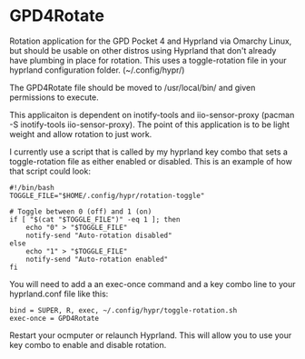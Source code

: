 # GPD4Rotate
Rotation application for the GPD Pocket 4 and Hyprland via Omarchy Linux, but should be usable on other distros using Hyprland that don't already have plumbing in place for rotation. This uses a toggle-rotation file in your hyprland configuration folder. (~/.config/hypr/) 

The GPD4Rotate file should be moved to /usr/local/bin/ and given permissions to execute. 

This applicaiton is dependent on inotify-tools and iio-sensor-proxy (pacman -S inotify-tools iio-sensor-proxy). The point of this application is to be light weight and allow rotation to just work. 

I currently use a script that is called by my hyprland key combo that sets a toggle-rotation file as either enabled or disabled. 
This is an example of how that script could look: 
```
#!/bin/bash
TOGGLE_FILE="$HOME/.config/hypr/rotation-toggle"

# Toggle between 0 (off) and 1 (on)
if [ "$(cat "$TOGGLE_FILE")" -eq 1 ]; then
    echo "0" > "$TOGGLE_FILE"
    notify-send "Auto-rotation disabled"
else
    echo "1" > "$TOGGLE_FILE"
    notify-send "Auto-rotation enabled"
fi
```

You will need to add a an exec-once command and a key combo line to your hyprland.conf file like this: 

```
bind = SUPER, R, exec, ~/.config/hypr/toggle-rotation.sh
exec-once = GPD4Rotate
```
Restart your ocmputer or relaunch Hyprland. This will allow you to use your key combo to enable and disable rotation. 

